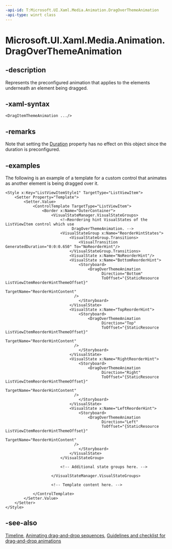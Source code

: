 ```yaml
---
-api-id: T:Microsoft.UI.Xaml.Media.Animation.DragOverThemeAnimation
-api-type: winrt class
---
```


<!-- Class syntax.
public class DragOverThemeAnimation : Windows.UI.Xaml.Media.Animation.Timeline, Windows.UI.Xaml.Media.Animation.IDragOverThemeAnimation
-->

# Microsoft.UI.Xaml.Media.Animation.DragOverThemeAnimation

## -description
Represents the preconfigured animation that applies to the elements underneath an element being dragged.

## -xaml-syntax
```xaml
<DragItemThemeAnimation .../>
```


## -remarks
Note that setting the [Duration](timeline_duration.md) property has no effect on this object since the duration is preconfigured.

## -examples
The following is an example of a template for a custom control that animates as another element is being dragged over it.

```xaml
<Style x:Key="ListViewItemStyle1" TargetType="ListViewItem">
    <Setter Property="Template">
        <Setter.Value>
            <ControlTemplate TargetType="ListViewItem">
                <Border x:Name="OuterContainer">
                    <VisualStateManager.VisualStateGroups>                        
                        <!—Reordering hint VisualStates of the ListViewItem control which use 
                             DragOverThemeAnimation. -->
                        <VisualStateGroup x:Name="ReorderHintStates">
                            <VisualStateGroup.Transitions>
                                <VisualTransition GeneratedDuration="0:0:0.650" To="NoReorderHint"/>
                            </VisualStateGroup.Transitions>
                            <VisualState x:Name="NoReorderHint"/>
                            <VisualState x:Name="BottomReorderHint">
                                <Storyboard>
                                    <DragOverThemeAnimation 
                                          Direction="Bottom" 
                                          ToOffset="{StaticResource ListViewItemReorderHintThemeOffset}"
                                          TargetName="ReorderHintContent"
                              />
                                </Storyboard>
                            </VisualState>
                            <VisualState x:Name="TopReorderHint">
                                <Storyboard>
                                    <DragOverThemeAnimation 
                                          Direction="Top" 
                                          ToOffset="{StaticResource ListViewItemReorderHintThemeOffset}"
                                          TargetName="ReorderHintContent"
                              />
                                </Storyboard>
                            </VisualState>
                            <VisualState x:Name="RightReorderHint">
                                <Storyboard>
                                    <DragOverThemeAnimation 
                                          Direction="Right" 
                                          ToOffset="{StaticResource ListViewItemReorderHintThemeOffset}"
                                          TargetName="ReorderHintContent"
                              />
                                </Storyboard>
                            </VisualState>
                            <VisualState x:Name="LeftReorderHint">
                                <Storyboard>
                                    <DragOverThemeAnimation 
                                          Direction="Left" 
                                          ToOffset="{StaticResource ListViewItemReorderHintThemeOffset}"
                                          TargetName="ReorderHintContent"
                              />
                                </Storyboard>
                            </VisualState>
                        </VisualStateGroup>
                        
                        <!-- Additional state groups here. -->

                    </VisualStateManager.VisualStateGroups>
                    
                    <!-- Template content here. -->

            </ControlTemplate>
        </Setter.Value>
    </Setter>
</Style>
```



## -see-also
[Timeline](timeline.md), [Animating drag-and-drop sequences](/previous-versions/windows/apps/jj649427(v=win.10)), [Guidelines and checklist for drag-and-drop animations](/windows/uwp/style/motion-dragdrop)
